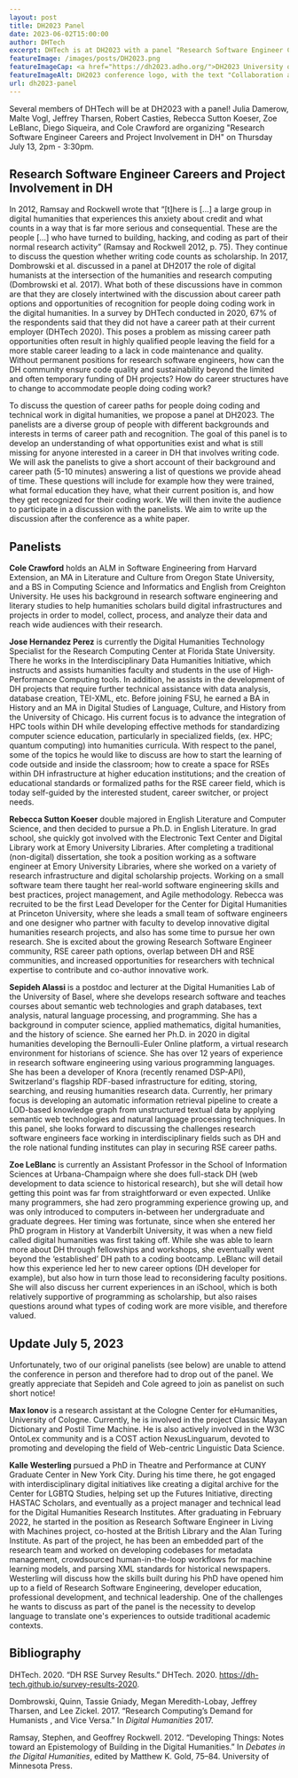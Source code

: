 ```yaml
---
layout: post
title: DH2023 Panel
date: 2023-06-02T15:00:00
author: DHTech
excerpt: DHTech is at DH2023 with a panel "Research Software Engineer Careers and Project Involvement in DH"
featureImage: /images/posts/DH2023.png
featureImageCap: <a href="https://dh2023.adho.org/">DH2023 University of Graz</a>
featureImageAlt: DH2023 conference logo, with the text "Collaboration as Opportunity"
url: dh2023-panel
---
```


Several members of DHTech will be at DH2023 with a panel! Julia Damerow, Malte Vogl, Jeffrey Tharsen, Robert Casties, Rebecca Sutton Koeser, Zoe LeBlanc, Diego Siqueira, and Cole Crawford are organizing "Research Software Engineer Careers and Project Involvement in DH" on Thursday July 13, 2pm - 3:30pm. 

## Research Software Engineer Careers and Project Involvement in DH
In 2012, Ramsay and Rockwell wrote that “[t]here is [...] a large group in digital humanities that experiences this anxiety about credit and what counts in a way that is far more serious and consequential. These are the people [...] who have turned to building, hacking, and coding as part of their normal research activity” (Ramsay and Rockwell 2012, p. 75). They continue to discuss the question whether writing code counts as scholarship. In 2017, Dombrowski et al. discussed in a panel at DH2017 the role of digital humanists at the intersection of the humanities and research computing (Dombrowski et al. 2017). What both of these discussions have in common are that they are closely intertwined with the discussion about career path options and opportunities of recognition for people doing coding work in the digital humanities. In a survey by DHTech conducted in 2020, 67% of the respondents said that they did not have a career path at their current employer (DHTech 2020). This poses a problem as missing career path opportunities often result in highly qualified people leaving the field for a more stable career leading to a lack in code maintenance and quality. Without permanent positions for research software engineers, how can the DH community ensure code quality and sustainability beyond the limited and often temporary funding of DH projects? How do career structures have to change to accommodate people doing coding work?

To discuss the question of career paths for people doing coding and technical work in digital humanities, we propose a panel at DH2023. The panelists are a diverse group of people with different backgrounds and interests in terms of career path and recognition. The goal of this panel is to develop an understanding of what opportunities exist and what is still missing for anyone interested in a career in DH that involves writing code. We will ask the panelists to give a short account of their background and career path (5-10 minutes)  answering a list of questions we provide ahead of time. These questions will include for example how they were trained, what formal education they have, what their current position is, and how they get recognized for their coding work. We will then invite the audience to participate in a discussion with the panelists. We aim to write up the discussion after the conference as a white paper.

## Panelists

**Cole Crawford** holds an ALM in Software Engineering from Harvard Extension, an MA in Literature and Culture from Oregon State University, and a BS in Computing Science and Informatics and English from Creighton University. He uses his background in research software engineering and literary studies to help humanities scholars build digital infrastructures and projects in order to model, collect, process, and analyze their data and reach wide audiences with their research.

**Jose Hernandez Perez** is currently the Digital Humanities Technology Specialist for the Research Computing Center at Florida State University. There he works in the Interdisciplinary Data Humanities Initiative, which instructs and assists humanities faculty and students in the use of High-Performance Computing tools. In addition, he assists in the development of DH projects that require further technical assistance with data analysis, database creation, TEI-XML, etc. Before joining FSU, he earned a BA in History and an MA in Digital Studies of Language, Culture, and History from the University of Chicago.  His current focus is to advance the integration of HPC tools within DH while developing effective methods for standardizing computer science education, particularly in specialized fields, (ex. HPC; quantum computing) into humanities curricula. With respect to the panel, some of the topics he would like to discuss are how to start the learning of code outside and inside the classroom; how to create a space for RSEs within DH infrastructure at higher education institutions; and the creation of educational standards or formalized paths for the RSE career field, which is today self-guided by the interested student, career switcher, or project needs.

**Rebecca Sutton Koeser** double majored in English Literature and Computer Science, and then decided to pursue a Ph.D. in English Literature. In grad school, she quickly got involved with the Electronic Text Center and Digital Library work at Emory University Libraries. After completing a traditional (non-digital) dissertation, she took a position working as a software engineer at Emory University Libraries, where she worked  on a variety of research infrastructure and digital scholarship projects. Working on a small software team there taught her real-world software engineering skills and best practices, project management, and Agile methodology. Rebecca was recruited to be the first Lead Developer for the Center for Digital Humanities at Princeton University, where she leads a small team of software engineers and one designer who partner with faculty to develop innovative digital humanities research projects, and also has some time to pursue her own research. She is excited about the growing Research Software Engineer community, RSE career path options, overlap between DH and RSE communities, and increased opportunities for researchers with technical expertise to contribute and co-author innovative work.

**Sepideh Alassi** is a postdoc and lecturer at the Digital Humanities Lab of the University of Basel, where she develops research software and teaches courses about semantic web technologies and graph databases, text analysis, natural language processing, and programming. She has a background in computer science, applied mathematics, digital humanities, and the history of science. She earned her Ph.D. in 2020 in digital humanities developing the Bernoulli-Euler Online platform, a virtual research environment for historians of science. She has over 12 years of experience in research software engineering using various programming languages. She has been a developer of Knora (recently renamed DSP-API), Switzerland's flagship RDF-based infrastructure for editing, storing, searching, and reusing humanities research data. Currently, her primary focus is developing an automatic information retrieval pipeline to create a LOD-based knowledge graph from unstructured textual data by applying semantic web technologies and natural language processing techniques. In this panel, she looks forward to discussing the challenges research software engineers face working in interdisciplinary fields such as DH and the role national funding institutes can play in securing RSE career paths.

**Zoe LeBlanc** is currently an Assistant Professor in the School of Information Sciences at Urbana-Champaign where she does full-stack DH (web development to data science to historical research), but she will detail how getting this point was far from straightforward or even expected. Unlike many programmers, she had zero programming experience growing up, and was only introduced to computers in-between her undergraduate and graduate degrees. Her timing was fortunate, since when she entered her PhD program in History at Vanderbilt University, it was when a new field called digital humanities was first taking off. While she was able to learn more about DH through fellowships and workshops, she eventually went beyond the ‘established’ DH path to a coding bootcamp. LeBlanc will detail how this experience led her to new career options (DH developer for example), but also how in turn those lead to reconsidering faculty positions. She will also discuss her current experiences in an iSchool, which is both relatively supportive of programming as scholarship, but also raises questions around what types of coding work are more visible, and therefore valued.


## Update July 5, 2023
Unfortunately, two of our original panelists (see below) are unable to attend the conference in person and therefore had to drop out of the panel. We greatly appreciate that Sepideh and Cole agreed to join as panelist on such short notice!

**Max Ionov** is a research assistant at the Cologne Center for eHumanities, University of Cologne. Currently, he is involved in the project Classic Mayan Dictionary and Postil Time Machine. He is also actively involved in the W3C OntoLex community and is a COST action NexusLinguarum, devoted to promoting and developing the field of Web-centric Linguistic Data Science.

**Kalle Westerling** pursued a PhD in Theatre and Performance at CUNY Graduate Center in New York City. During his time there, he got engaged with interdisciplinary digital initiatives like creating a digital archive for the Center for LGBTQ Studies, helping set up the Futures Initiative, directing HASTAC Scholars, and eventually as a project manager and technical lead for the Digital Humanities Research Institutes. After graduating in February 2022, he started in the position as Research Software Engineer in Living with Machines project, co-hosted at the British Library and the Alan Turing Institute. As part of the project, he has been an embedded part of the research team and worked on developing codebases for metadata management, crowdsourced human-in-the-loop workflows for machine learning models, and parsing XML standards for historical newspapers. Westerling will discuss how the skills built during his PhD have opened him up to a field of Research Software Engineering, developer education, professional development, and technical leadership. One of the challenges he wants to discuss as part of the panel is the necessity to develop language to translate one's experiences to outside traditional academic contexts.



## Bibliography
DHTech. 2020. “DH RSE Survey Results.” DHTech. 2020. https://dh-tech.github.io/survey-results-2020.

Dombrowski, Quinn, Tassie Gniady, Megan Meredith-Lobay, Jeffrey Tharsen, and Lee Zickel. 2017. “Research Computing’s Demand for Humanists , and Vice Versa.” In *Digital Humanities* 2017.

Ramsay, Stephen, and Geoffrey Rockwell. 2012. “Developing Things: Notes toward an Epistemology of Building in the Digital Humanities.” In *Debates in the Digital Humanities*, edited by Matthew K. Gold, 75–84. University of Minnesota Press.
